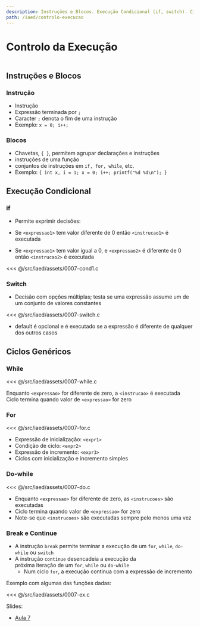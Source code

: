 ```yaml
---
description: Instruções e Blocos. Execução Condicional (if, switch). Ciclos Genéricos (while, for, do-while, continue, break).
path: /iaed/controlo-execucao
---
```


# Controlo da Execução

```toc

```

## Instruções e Blocos

### Instrução

- Instrução
- Expressão terminada por `;`
- Caracter `;` denota o fim de uma instrução
- Exemplo: `x = 0; i++; `

### Blocos

- Chavetas, `{ }`, permitem agrupar declarações e instruções
- instruções de uma função
- conjuntos de instruções em `if, for, while`, etc.
- Exemplo:
  `{ int x, i = 1; x = 0; i++; printf("%d %d\n"); }`

## Execução Condicional

### if

- Permite exprimir decisões:

- Se `<expressao1>` tem valor diferente de 0
  então `<instrucao1>` é executada
- Se `<expressao1>` tem valor igual a 0, e `<expressao2>` é diferente de 0
  então `<instrucao2>` é executada

<<< @/src/iaed/assets/0007-cond1.c

### Switch

- Decisão com opções múltiplas; testa se uma expressão
  assume um de um conjunto de valores constantes

<<< @/src/iaed/assets/0007-switch.c

- default é opcional e é executado se a expressão é
  diferente de qualquer dos outros casos

## Ciclos Genéricos

### While

<<< @/src/iaed/assets/0007-while.c

Enquanto `<expressao>` for diferente de zero, a
`<instrucao>` é executada
Ciclo termina quando valor de `<expressao>` for zero

### For

<<< @/src/iaed/assets/0007-for.c

- Expressão de inicialização: `<expr1>`
- Condição de ciclo: `<expr2>`
- Expressão de incremento: `<expr3>`
- Ciclos com inicialização e incremento simples

### Do-while

<<< @/src/iaed/assets/0007-do.c

- Enquanto `<expressao>` for diferente de zero, as
  `<instrucoes>` são executadas
- Ciclo termina quando valor de `<expressao>` for zero
- Note-se que `<instrucoes>` são executadas sempre
  pelo menos uma vez

### Break e Continue

- A instrução `break` permite terminar a execução de um
  `for`, `while`, `do-while` ou `switch`
- A instrução `continue` desencadeia a execução da \
  próxima iteração de um `for`, `while` ou `do-while`
  - Num ciclo `for`, a execução continua com a expressão de
    incremento

Exemplo com algumas das funções dadas:

<<< @/src/iaed/assets/0007-ex.c

Slides:

- [Aula 7](https://drive.google.com/file/d/1Qflt6mId0-75znhCgwscN2v7aLKrStTC/view?usp=sharing)
